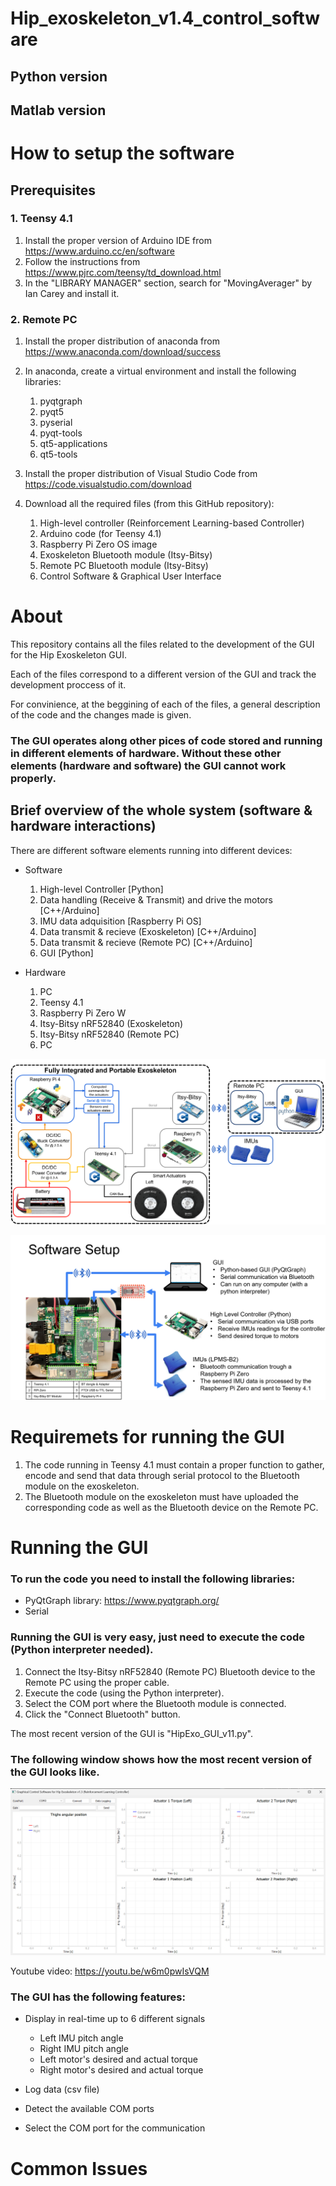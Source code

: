 # Hip_exoskeleton_v1.4_control_software

## Python version

## Matlab version

# How to setup the software

## Prerequisites

### 1. Teensy 4.1

1. Install the proper version of Arduino IDE from https://www.arduino.cc/en/software
2. Follow the instructions from https://www.pjrc.com/teensy/td_download.html
3. In the "LIBRARY MANAGER" section, search for "MovingAverager" by Ian Carey and install it.

### 2. Remote PC

1. Install the proper distribution of anaconda from https://www.anaconda.com/download/success
2. In anaconda, create a virtual environment and install the following libraries:
    1. pyqtgraph
    2. pyqt5
    3. pyserial
    4. pyqt-tools
    5. qt5-applications
    6. qt5-tools

3. Install the proper distribution of Visual Studio Code from https://code.visualstudio.com/download
4. Download all the required files (from this GitHub repository):
    1. High-level controller (Reinforcement Learning-based Controller)
    2. Arduino code (for Teensy 4.1)
    3. Raspberry Pi Zero OS image
    4. Exoskeleton Bluetooth module (Itsy-Bitsy)
    5. Remote PC Bluetooth module (Itsy-Bitsy)
    6. Control Software & Graphical User Interface

# About

This repository contains all the files related to the development of the GUI for the Hip Exoskeleton GUI.

Each of the files correspond to a different version of the GUI and track the development proccess of it.

For convinience, at the beggining of each of the files, a general description of the code and the changes made is given.

### The GUI operates along other pices of code stored and running in different elements of hardware. Without these other elements (hardware and software) the GUI cannot work properly.

## Brief overview of the whole system (software & hardware interactions)

There are different software elements running into different devices:

- Software
    1. High-level Controller [Python]
    2. Data handling (Receive & Transmit) and drive the motors [C++/Arduino]
    3. IMU data adquisition [Raspberry Pi OS]
    4. Data transmit & recieve (Exoskeleton) [C++/Arduino]
    5. Data transmit & recieve (Remote PC) [C++/Arduino]
    6. GUI [Python]

- Hardware
    1. PC
    2. Teensy 4.1
    3. Raspberry Pi Zero W
    4. Itsy-Bitsy nRF52840 (Exoskeleton)
    5. Itsy-Bitsy nRF52840 (Remote PC)
    6. PC

![Software Setup 1](Figures/Software_setup_01.png)

![Software Setup 2](Figures/Software_setup_02.png)

# Requiremets for running the GUI

1. The code running in Teensy 4.1 must contain a proper function to gather, encode and send that data through serial protocol to the Bluetooth module on the exoskeleton.
2. The Bluetooth module on the exoskeleton must have uploaded the corresponding code as well as the Bluetooth device on the Remote PC.

# Running the GUI

###  To run the code you need to install the following libraries:

 - PyQtGraph library: https://www.pyqtgraph.org/
 - Serial

### Running the GUI is very easy, just need to execute the code (Python interpreter needed).

1. Connect the Itsy-Bitsy nRF52840 (Remote PC) Bluetooth device to the Remote PC using the proper cable.
2. Execute the code (using the Python interpreter).
3. Select the COM port where the Bluetooth module is connected.
4. Click the "Connect Bluetooth" button.

The most recent version of the GUI is "HipExo_GUI_v11.py".

### The following window shows how the most recent version of the GUI looks like.

![GUI v.6](Figures/Graphical_Control_Software.png)

Youtube video: https://youtu.be/w6m0pwIsVQM

### The GUI has the following features:

- Display in real-time up to 6 different signals
    - Left IMU pitch angle
    - Right IMU pitch angle
    - Left motor's desired and actual torque
    - Right motor's desired and actual torque

- Log data (csv file)
- Detect the available COM ports
- Select the COM port for the communication

# Common Issues



